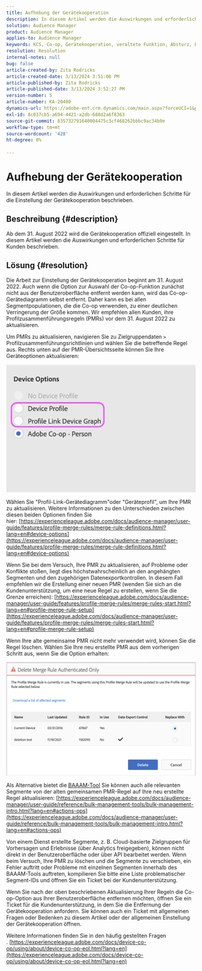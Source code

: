 ```yaml
---
title: Aufhebung der Gerätekooperation
description: In diesem Artikel werden die Auswirkungen und erforderlichen Schritte für die Einstellung der Gerätekooperation erläutert
solution: Audience Manager
product: Audience Manager
applies-to: Audience Manager
keywords: KCS, Co-op, Gerätekooperation, veraltete Funktion, Absturz, EOL, Lebenszyklusende, PMR, Profilzusammenführungsregel, Gerätezuordnung, Geräteprofil
resolution: Resolution
internal-notes: null
bug: false
article-created-by: Zita Rodricks
article-created-date: 3/13/2024 3:51:08 PM
article-published-by: Zita Rodricks
article-published-date: 3/13/2024 3:52:27 PM
version-number: 5
article-number: KA-20400
dynamics-url: https://adobe-ent.crm.dynamics.com/main.aspx?forceUCI=1&pagetype=entityrecord&etn=knowledgearticle&id=2cecc87b-51e1-ee11-904d-6045bd0065b6
exl-id: 8c037cb5-a694-4421-a2db-688d2a6f8363
source-git-commit: 835732791640004475c3cf468262bbbc9ac34b9e
workflow-type: tm+mt
source-wordcount: '428'
ht-degree: 0%

---
```


# Aufhebung der Gerätekooperation


In diesem Artikel werden die Auswirkungen und erforderlichen Schritte für die Einstellung der Gerätekooperation beschrieben.

## Beschreibung {#description}

Ab dem 31. August 2022 wird die Gerätekooperation offiziell eingestellt. In diesem Artikel werden die Auswirkungen und erforderlichen Schritte für Kunden beschrieben. 

## Lösung {#resolution}


Die Arbeit zur Einstellung der Gerätekooperation beginnt am 31. August 2022. Auch wenn die Option zur Auswahl der Co-op-Funktion zunächst nicht aus der Benutzeroberfläche entfernt werden kann, wird das Co-op-Gerätediagramm selbst entfernt. Daher kann es bei allen Segmentpopulationen, die die Co-op verwenden, zu einer deutlichen Verringerung der Größe kommen. Wir empfehlen allen Kunden, ihre Profilzusammenführungsregeln (PMRs) vor dem 31. August 2022 zu aktualisieren.

Um PMRs zu aktualisieren, navigieren Sie zu Zielgruppendaten `>`  Profilzusammenführungsrichtlinien und wählen Sie die betreffende Regel aus. Rechts unten auf der PMR-Übersichtsseite können Sie Ihre Geräteoptionen aktualisieren:

![](assets/29cf3d52-d61f-ed11-b83e-0022480868ff.png)

Wählen Sie &quot;Profil-Link-Gerätediagramm&quot;oder &quot;Geräteprofil&quot;, um Ihre PMR zu aktualisieren. Weitere Informationen zu den Unterschieden zwischen diesen beiden Optionen finden Sie hier: [https://experienceleague.adobe.com/docs/audience-manager/user-guide/features/profile-merge-rules/merge-rule-definitions.html?lang=en#device-options](https://experienceleague.adobe.com/docs/audience-manager/user-guide/features/profile-merge-rules/merge-rule-definitions.html?lang=en#device-options)

Wenn Sie bei dem Versuch, Ihre PMR zu aktualisieren, auf Probleme oder Konflikte stoßen, liegt dies höchstwahrscheinlich an den angehängten Segmenten und den zugehörigen Datenexportkontrollen. In diesem Fall empfehlen wir die Erstellung einer neuen PMR (wenden Sie sich an die Kundenunterstützung, um eine neue Regel zu erstellen, wenn Sie die Grenze erreichen): [https://experienceleague.adobe.com/docs/audience-manager/user-guide/features/profile-merge-rules/merge-rules-start.html?lang=en#profile-merge-rule-setup](https://experienceleague.adobe.com/docs/audience-manager/user-guide/features/profile-merge-rules/merge-rules-start.html?lang=en#profile-merge-rule-setup)

Wenn Ihre alte gemeinsame PMR nicht mehr verwendet wird, können Sie die Regel löschen. Wählen Sie Ihre neu erstellte PMR aus dem vorherigen Schritt aus, wenn Sie die Option erhalten:

![](assets/82d7968f-9950-ed11-bba2-0022480868ff.png)

Als Alternative bietet die [BAAAM-Tool](https://experienceleague.adobe.com/docs/audience-manager/user-guide/reference/bulk-management-tools/bulk-management-intro.html?lang=en) Sie können auch alle relevanten Segmente von der alten gemeinsamen PMR-Regel auf Ihre neu erstellte Regel aktualisieren: [https://experienceleague.adobe.com/docs/audience-manager/user-guide/reference/bulk-management-tools/bulk-management-intro.html?lang=en#actions-ops](https://experienceleague.adobe.com/docs/audience-manager/user-guide/reference/bulk-management-tools/bulk-management-intro.html?lang=en#actions-ops)

Von einem Dienst erstellte Segmente, z. B. Cloud-basierte Zielgruppen für Vorhersagen und Erlebnisse (über Analytics freigegeben), können nicht direkt in der Benutzeroberfläche oder über API bearbeitet werden. Wenn beim Versuch, Ihre PMR zu löschen und die Segmente zu verschieben, ein Fehler auftritt oder Probleme mit einzelnen Segmenten innerhalb des BAAAM-Tools auftreten, kompilieren Sie bitte eine Liste problematischer Segment-IDs und öffnen Sie ein Ticket bei der Kundenunterstützung. 

Wenn Sie nach der oben beschriebenen Aktualisierung Ihrer Regeln die Co-op-Option aus Ihrer Benutzeroberfläche entfernen möchten, öffnen Sie ein Ticket für die Kundenunterstützung, in dem Sie die Entfernung der Gerätekooperation anfordern. Sie können auch ein Ticket mit allgemeinen Fragen oder Bedenken zu diesem Artikel oder der allgemeinen Einstellung der Gerätekooperation öffnen.

Weitere Informationen finden Sie in den häufig gestellten Fragen . [https://experienceleague.adobe.com/docs/device-co-op/using/about/device-co-op-eol.html?lang=en](https://experienceleague.adobe.com/docs/device-co-op/using/about/device-co-op-eol.html?lang=en)
